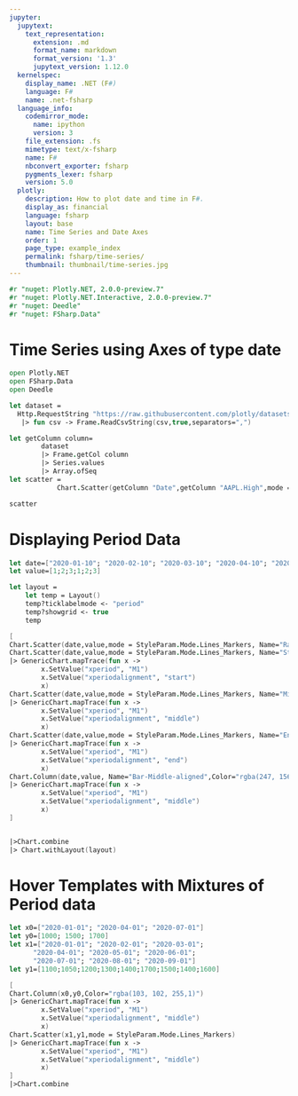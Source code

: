 ```yaml
---
jupyter:
  jupytext:
    text_representation:
      extension: .md
      format_name: markdown
      format_version: '1.3'
      jupytext_version: 1.12.0
  kernelspec:
    display_name: .NET (F#)
    language: F#
    name: .net-fsharp
  language_info:
    codemirror_mode:
      name: ipython
      version: 3
    file_extension: .fs
    mimetype: text/x-fsharp
    name: F#
    nbconvert_exporter: fsharp
    pygments_lexer: fsharp
    version: 5.0
  plotly:
    description: How to plot date and time in F#.
    display_as: financial
    language: fsharp
    layout: base
    name: Time Series and Date Axes
    order: 1
    page_type: example_index
    permalink: fsharp/time-series/
    thumbnail: thumbnail/time-series.jpg
---
```


```fsharp dotnet_interactive={"language": "fsharp"}
#r "nuget: Plotly.NET, 2.0.0-preview.7"
#r "nuget: Plotly.NET.Interactive, 2.0.0-preview.7"
#r "nuget: Deedle"
#r "nuget: FSharp.Data"

```

# Time Series using Axes of type date


```fsharp dotnet_interactive={"language": "fsharp"}
open Plotly.NET
open FSharp.Data
open Deedle

let dataset =
  Http.RequestString "https://raw.githubusercontent.com/plotly/datasets/master/finance-charts-apple.csv"
   |> fun csv -> Frame.ReadCsvString(csv,true,separators=",")

```

```fsharp dotnet_interactive={"language": "fsharp"}
let getColumn column=
        dataset
        |> Frame.getCol column
        |> Series.values
        |> Array.ofSeq
let scatter =
            Chart.Scatter(getColumn "Date",getColumn "AAPL.High",mode = StyleParam.Mode.Lines_Markers)
```

```fsharp dotnet_interactive={"language": "fsharp"}
scatter
```

# Displaying Period Data


```fsharp dotnet_interactive={"language": "fsharp"}
let date=["2020-01-10"; "2020-02-10"; "2020-03-10"; "2020-04-10"; "2020-05-10"; "2020-06-10"]
let value=[1;2;3;1;2;3]

let layout =
    let temp = Layout()
    temp?ticklabelmode <- "period"
    temp?showgrid <- true
    temp

[
Chart.Scatter(date,value,mode = StyleParam.Mode.Lines_Markers, Name="Raw Data",MarkerSymbol=StyleParam.Symbol.Asterisk)
Chart.Scatter(date,value,mode = StyleParam.Mode.Lines_Markers, Name="Start-aligned")
|> GenericChart.mapTrace(fun x ->
        x.SetValue("xperiod", "M1")
        x.SetValue("xperiodalignment", "start")
        x)
Chart.Scatter(date,value,mode = StyleParam.Mode.Lines_Markers, Name="Middle-aligned")
|> GenericChart.mapTrace(fun x ->
        x.SetValue("xperiod", "M1")
        x.SetValue("xperiodalignment", "middle")
        x)
Chart.Scatter(date,value,mode = StyleParam.Mode.Lines_Markers, Name="End-aligned")
|> GenericChart.mapTrace(fun x ->
        x.SetValue("xperiod", "M1")
        x.SetValue("xperiodalignment", "end")
        x)
Chart.Column(date,value, Name="Bar-Middle-aligned",Color="rgba(247, 156, 83, 0.86)")
|> GenericChart.mapTrace(fun x ->
        x.SetValue("xperiod", "M1")
        x.SetValue("xperiodalignment", "middle")
        x)
]


|>Chart.combine
|> Chart.withLayout(layout)
```

# Hover Templates with Mixtures of Period data


```fsharp dotnet_interactive={"language": "fsharp"}
let x0=["2020-01-01"; "2020-04-01"; "2020-07-01"]
let y0=[1000; 1500; 1700]
let x1=["2020-01-01"; "2020-02-01"; "2020-03-01";
      "2020-04-01"; "2020-05-01"; "2020-06-01";
      "2020-07-01"; "2020-08-01"; "2020-09-01"]
let y1=[1100;1050;1200;1300;1400;1700;1500;1400;1600]

[
Chart.Column(x0,y0,Color="rgba(103, 102, 255,1)")
|> GenericChart.mapTrace(fun x ->
        x.SetValue("xperiod", "M1")
        x.SetValue("xperiodalignment", "middle")
        x)
Chart.Scatter(x1,y1,mode = StyleParam.Mode.Lines_Markers)
|> GenericChart.mapTrace(fun x ->
        x.SetValue("xperiod", "M1")
        x.SetValue("xperiodalignment", "middle")
        x)
]
|>Chart.combine
```
